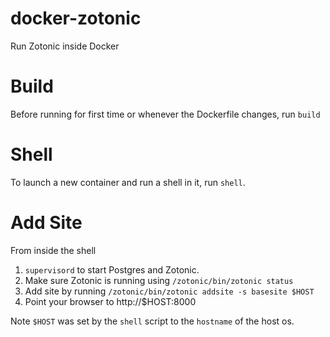 docker-zotonic
==============

Run Zotonic inside Docker

Build
=====
Before running for first time or whenever the Dockerfile changes, run ```build```

Shell
=====
To launch a new container and run a shell in it, run ```shell```.

Add Site
========
From inside the shell
1. ```supervisord``` to start Postgres and Zotonic.
2. Make sure Zotonic is running using ```/zotonic/bin/zotonic status```
3. Add site by running ```/zotonic/bin/zotonic addsite -s basesite $HOST```
4. Point your browser to http://$HOST:8000

Note ```$HOST``` was set by the ```shell``` script to the ```hostname``` of the host os.


